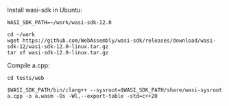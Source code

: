 Install wasi-sdk in Ubuntu:

```
WASI_SDK_PATH=~/work/wasi-sdk-12.0

cd ~/work
wget https://github.com/WebAssembly/wasi-sdk/releases/download/wasi-sdk-12/wasi-sdk-12.0-linux.tar.gz
tar xf wasi-sdk-12.0-linux.tar.gz
```

Compile a.cpp:

```
cd tests/web

$WASI_SDK_PATH/bin/clang++ --sysroot=$WASI_SDK_PATH/share/wasi-sysroot a.cpp -o a.wasm -Os -Wl,--export-table -std=c++20
```
